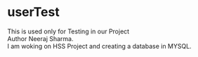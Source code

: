 # userTest
This is used only for Testing in our Project<br>
Author Neeraj Sharma.<br>
I am woking on HSS Project and creating a database in MYSQL. 
